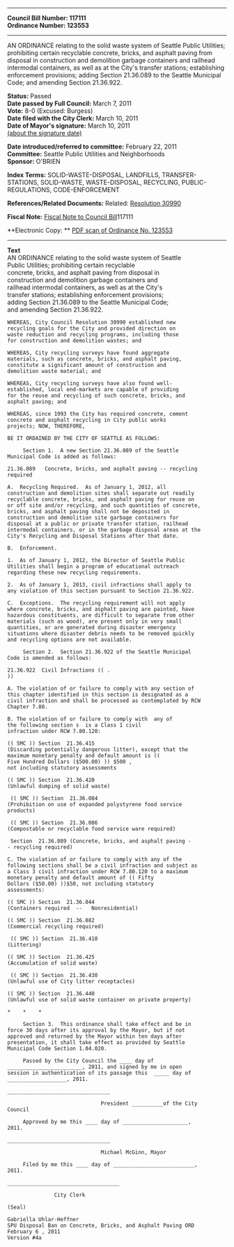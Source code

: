 * * * * *  
  
**Council Bill Number: [](#h0)[](#h2)117111**   
**Ordinance Number: 123553**  
  
* * * * *  
  
AN ORDINANCE relating to the solid waste system of Seattle Public Utilities; prohibiting certain recyclable concrete, bricks, and asphalt paving from disposal in construction and demolition garbage containers and railhead intermodal containers, as well as at the City's transfer stations; establishing enforcement provisions; adding Section 21.36.089 to the Seattle Municipal Code; and amending Section 21.36.922.  
  
**Status:** Passed   
**Date passed by Full Council:** March 7, 2011   
**Vote:** 8-0 (Excused: Burgess)   
**Date filed with the City Clerk:** March 10, 2011   
**Date of Mayor's signature:** March 10, 2011   
[(about the signature date)](/~public/approvaldate.htm)   
  
  
**Date introduced/referred to committee:** February 22, 2011   
**Committee:** Seattle Public Utilities and Neighborhoods   
**Sponsor:** O'BRIEN   
  
**Index Terms:** SOLID-WASTE-DISPOSAL, LANDFILLS, TRANSFER-STATIONS, SOLID-WASTE, WASTE-DISPOSAL, RECYCLING, PUBLIC-REGULATIONS, CODE-ENFORCEMENT  
  
**References/Related Documents:** Related: [Resolution 30990](http://clerk.ci.seattle.wa.us/~scripts/nph-brs.exe?s1=&s3=30990&s2=&s4=&Sect4=AND&l=20&Sect2=THESON&Sect3=PLURON&Sect5=RESNY&Sect6=HITOFF&d=RESF&p=1&u=/~public/resny.htm&r=1&f=G)  
  
**Fiscal Note:** [Fiscal Note to Council Bill](http://clerk.seattle.gov/~public/fnote/117111.htm)[](#h1)[](#h3)117111  
  
**Electronic Copy: ** [PDF scan of Ordinance No. 123553](/~archives/Ordinances/Ord_123553.pdf)  
  
* * * * *  
  
**Text**  
    AN ORDINANCE relating to the solid waste system of Seattle  
    Public Utilities; prohibiting certain recyclable  
    concrete, bricks, and asphalt paving from disposal in  
    construction and demolition garbage containers and  
    railhead intermodal containers, as well as at the City's  
    transfer stations; establishing enforcement provisions;  
    adding Section 21.36.089 to the Seattle Municipal Code;  
    and amending Section 21.36.922.  
  
    WHEREAS, City Council Resolution 30990 established new  
    recycling goals for the City and provided direction on  
    waste reduction and recycling programs, including those  
    for construction and demolition wastes; and  
  
    WHEREAS, City recycling surveys have found aggregate  
    materials, such as concrete, bricks, and asphalt paving,  
    constitute a significant amount of construction and  
    demolition waste material; and  
  
    WHEREAS, City recycling surveys have also found well-  
    established, local end-markets are capable of providing  
    for the reuse and recycling of such concrete, bricks, and  
    asphalt paving; and  
  
    WHEREAS, since 1993 the City has required concrete, cement  
    concrete and asphalt recycling in City public works  
    projects; NOW, THEREFORE,  
  
    BE IT ORDAINED BY THE CITY OF SEATTLE AS FOLLOWS:  
  
         Section 1.  A new Section 21.36.089 of the Seattle  
    Municipal Code is added as follows:     
  
    21.36.089   Concrete, bricks, and asphalt paving -- recycling  
    required  
  
    A.  Recycling Required.  As of January 1, 2012, all  
    construction and demolition sites shall separate out readily  
    recyclable concrete, bricks, and asphalt paving for reuse on  
    or off site and/or recycling, and such quantities of concrete,  
    bricks, and asphalt paving shall not be deposited in  
    construction and demolition site garbage containers for  
    disposal at a public or private transfer station, railhead  
    intermodal containers, or in the garbage disposal areas at the  
    City's Recycling and Disposal Stations after that date.  
  
    B.  Enforcement.  
  
    1.  As of January 1, 2012, the Director of Seattle Public  
    Utilities shall begin a program of educational outreach  
    regarding these new recycling requirements.  
  
    2.  As of January 1, 2013, civil infractions shall apply to  
    any violation of this section pursuant to Section 21.36.922.  
  
    C.  Exceptions.  The recycling requirement will not apply  
    where concrete, bricks, and asphalt paving are painted, have  
    hazardous constituents, are difficult to separate from other  
    materials (such as wood), are present only in very small  
    quantities, or are generated during disaster emergency  
    situations where disaster debris needs to be removed quickly  
    and recycling options are not available.  
  
         Section 2.  Section 21.36.922 of the Seattle Municipal  
    Code is amended as follows:  
  
    21.36.922  Civil Infractions (( .  
    ))  
  
    A. The violation of or failure to comply with any section of  
    this chapter identified in this section is designated as a  
    civil infraction and shall be processed as contemplated by RCW  
    Chapter 7.80.  
  
    B. The violation of or failure to comply with  any of  
    the following section s  is a Class 1 civil  
    infraction under RCW 7.80.120:  
  
    (( SMC )) Section  21.36.415  
    (Discarding potentially dangerous litter), except that the  
    maximum monetary penalty and default amount is ((  
    Five Hundred Dollars ($500.00) )) $500 ,  
    not including statutory assessments  
  
    (( SMC )) Section  21.36.420  
    (Unlawful dumping of solid waste)  
  
     (( SMC )) Section  21.36.084  
    (Prohibition on use of expanded polystyrene food service  
    products)  
  
     (( SMC )) Section  21.36.086  
    (Compostable or recyclable food service ware required)  
  
     Section  21.36.089 (Concrete, bricks, and asphalt paving -  
    - recycling required)   
  
    C. The violation of or failure to comply with any of the  
    following sections shall be a civil infraction and subject as  
    a Class 3 civil infraction under RCW 7.80.120 to a maximum  
    monetary penalty and default amount of (( Fifty  
    Dollars ($50.00) ))$50, not including statutory  
    assessments:  
  
    (( SMC )) Section  21.36.044  
    (Containers required  --   Nonresidential)  
  
    (( SMC )) Section  21.36.082  
    (Commercial recycling required)  
  
     (( SMC )) Section  21.36.410  
    (Littering)  
  
    (( SMC )) Section  21.36.425  
    (Accumulation of solid waste)  
  
     (( SMC )) Section  21.36.430  
    (Unlawful use of City litter receptacles)  
  
    (( SMC )) Section  21.36.440  
    (Unlawful use of solid waste container on private property)  
  
    *    *    *  
  
         Section 3.  This ordinance shall take effect and be in  
    force 30 days after its approval by the Mayor, but if not  
    approved and returned by the Mayor within ten days after  
    presentation, it shall take effect as provided by Seattle  
    Municipal Code Section 1.04.020.  
  
         Passed by the City Council the ____ day of  
    ________________________, 2011, and signed by me in open  
    session in authentication of its passage this  _____ day of  
    ___________________, 2011.  
  
    _________________________________  
  
                                  President __________of the City  
    Council  
  
         Approved by me this ____ day of _____________________,  
    2011.  
  
    _________________________________  
  
                                  Michael McGinn, Mayor  
  
         Filed by me this ____ day of __________________________,  
    2011.  
  
    ____________________________________  
  
                   City Clerk  
  
    (Seal)  
  
    Gabriella Uhlar-Heffner  
    SPU Disposal Ban on Concrete, Bricks, and Asphalt Paving ORD  
    February 6 , 2011  
    Version #4a  

